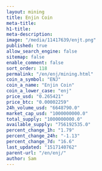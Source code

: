 ```yaml
---
layout: mining
title: Enjin Coin
meta-title: 
h1-title: 
meta-description: 
image: "/media/11417639/enjt.png"
published: true
allow_search_engine: false
sitemap: false
enable_comment: false
sort_order: 118
permalink: "/en/enj/mining.html"
coin_a_symbol: "ENJ"
coin_a_name: "Enjin Coin"
coin_a_lower_case: "enj"
price_usd: "0.265421"
price_btc: "0.00002259"
24h_volume_usd: "6648790.0"
market_cap_usd: "1000000000.0"
total_supply: "1000000000.0"
available_supply: "756192535.0"
percent_change_1h: "1.79"
percent_change_24h: "-1.13"
percent_change_7d: "16.6"
last_updated: "1517140762"
parent-url: "/en/enj/"
author: Sam
---
```


